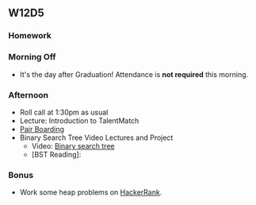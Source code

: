 ## W12D5
### Homework

### Morning Off
* It's the day after Graduation! Attendance is **not required** this morning.

### Afternoon

* Roll call at 1:30pm as usual
* Lecture: Introduction to TalentMatch
* [Pair Boarding][pairboarding-index]
* Binary Search Tree Video Lectures and Project
    * Video: [Binary search tree][binary-search-trees-vid]
    * [BST Reading]: 

### Bonus

* Work some heap problems on [HackerRank][hackerrank].

<!-- LINKS -->
<!-- Job Search Projects -->

<!-- Technical Interview Resources -->
[interview-questions]: https://docs.google.com/a/appacademy.io/spreadsheet/ccc?key=0AnnoREts_wUydHN3UGZfbDZIME1VTEY3Y3pUNWpZZGc#gid=0
[HackerRank]: https://www.hackerrank.com/
[codility]: https://codility.com/
[Codility]: https://codility.com/
[pairboarding-index]: ../technical-skills/whiteboarding/index.md#d8
<!-- Algorithms Projects & Lectures -->
[binary-search-trees-vid]: https://vimeo.com/203204585
[bst-reading]: ../algorithms/binary_search_trees/bst_reading.md